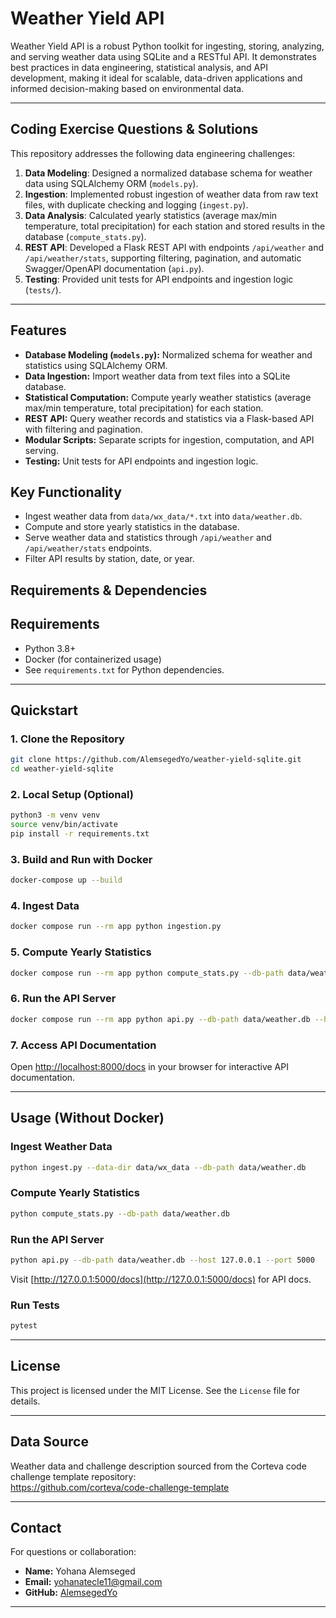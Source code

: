 # Weather Yield API

Weather Yield API is a robust Python toolkit for ingesting, storing, analyzing, and serving weather data using SQLite and a RESTful API. It demonstrates best practices in data engineering, statistical analysis, and API development, making it ideal for scalable, data-driven applications and informed decision-making based on environmental data.

---

## Coding Exercise Questions & Solutions

This repository addresses the following data engineering challenges:

1. **Data Modeling**: Designed a normalized database schema for weather data using SQLAlchemy ORM (`models.py`).
2. **Ingestion**: Implemented robust ingestion of weather data from raw text files, with duplicate checking and logging (`ingest.py`).
3. **Data Analysis**: Calculated yearly statistics (average max/min temperature, total precipitation) for each station and stored results in the database (`compute_stats.py`).
4. **REST API**: Developed a Flask REST API with endpoints `/api/weather` and `/api/weather/stats`, supporting filtering, pagination, and automatic Swagger/OpenAPI documentation (`api.py`).
5. **Testing**: Provided unit tests for API endpoints and ingestion logic (`tests/`).


---

## Features

- **Database Modeling (`models.py`):** Normalized schema for weather and statistics using SQLAlchemy ORM.
- **Data Ingestion:** Import weather data from text files into a SQLite database.
- **Statistical Computation:** Compute yearly weather statistics (average max/min temperature, total precipitation) for each station.
- **REST API:** Query weather records and statistics via a Flask-based API with filtering and pagination.
- **Modular Scripts:** Separate scripts for ingestion, computation, and API serving.
- **Testing:** Unit tests for API endpoints and ingestion logic.

## Key Functionality

- Ingest weather data from `data/wx_data/*.txt` into `data/weather.db`.
- Compute and store yearly statistics in the database.
- Serve weather data and statistics through `/api/weather` and `/api/weather/stats` endpoints.
- Filter API results by station, date, or year.

## Requirements & Dependencies

## Requirements

- Python 3.8+
- Docker (for containerized usage)
- See `requirements.txt` for Python dependencies.

---

## Quickstart

### 1. Clone the Repository

```sh
git clone https://github.com/AlemsegedYo/weather-yield-sqlite.git
cd weather-yield-sqlite
```

### 2. Local Setup (Optional)

```sh
python3 -m venv venv
source venv/bin/activate
pip install -r requirements.txt
```

### 3. Build and Run with Docker

```sh
docker-compose up --build
```

### 4. Ingest Data

```sh
docker compose run --rm app python ingestion.py
```

### 5. Compute Yearly Statistics

```sh
docker compose run --rm app python compute_stats.py --db-path data/weather.db
```

### 6. Run the API Server

```sh
docker compose run --rm app python api.py --db-path data/weather.db --host 0.0.0.0 --port 5000
```

### 7. Access API Documentation

Open [http://localhost:8000/docs](http://localhost:8000/docs) in your browser for interactive API documentation.

---

## Usage (Without Docker)

### Ingest Weather Data

```sh
python ingest.py --data-dir data/wx_data --db-path data/weather.db
```

### Compute Yearly Statistics

```sh
python compute_stats.py --db-path data/weather.db
```

### Run the API Server

```sh
python api.py --db-path data/weather.db --host 127.0.0.1 --port 5000
```

Visit [http://127.0.0.1:5000/docs](http://127.0.0.1:5000/docs) for API docs.

### Run Tests

```sh
pytest
```

---

## License

This project is licensed under the MIT License. See the `License` file for details.

---

## Data Source

Weather data and challenge description sourced from the Corteva code challenge template repository:  
https://github.com/corteva/code-challenge-template

---

## Contact

For questions or collaboration:

- **Name:** Yohana Alemseged
- **Email:** yohanatecle11@gmail.com
- **GitHub:** [AlemsegedYo](https://github.com/AlemsegedYo)

---
